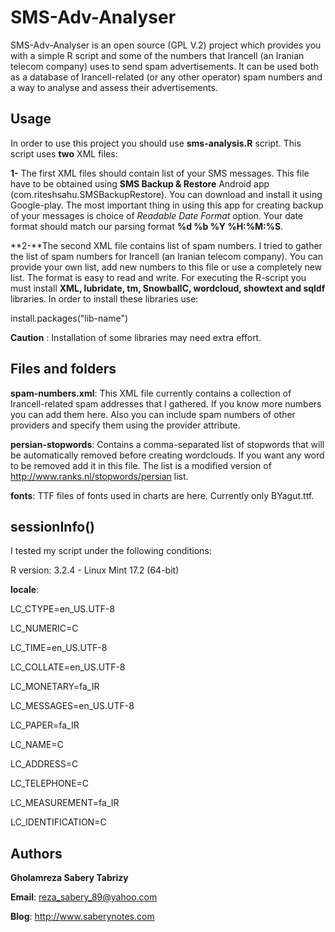 # SMS-Adv-Analyser
SMS-Adv-Analyser is an open source (GPL V.2) project which provides you with a simple R script and some of the numbers that Irancell (an Iranian telecom company) uses to send spam advertisements. It can be used both as a database of Irancell-related (or any other operator) spam numbers and a way to analyse and assess their advertisements.


## Usage

In order to use this project you should use **sms-analysis.R** script. This script uses **two** XML files:

**1-** The first XML files should contain list of your SMS messages. This file have to be obtained using **SMS Backup & Restore** Android app (com.riteshsahu.SMSBackupRestore). You can download and install it using Google-play. The most important thing in using this app for creating backup of your messages is choice of *Readable Date Format* option. Your date format should match our parsing format **%d %b %Y %H:%M:%S**. 

**2-**The second XML file contains list of spam numbers. I tried to gather the list of spam numbers for Irancell (an Iranian telecom company). You can provide your own list, add new numbers to this file or use a completely new list. The format is easy to read and write. 
For executing the R-script you must install **XML, lubridate, tm, SnowballC, wordcloud, showtext and sqldf** libraries. In order to install these libraries use:

install.packages("lib-name")

**Caution** : Installation of some libraries may need extra effort.



## Files and folders


**spam-numbers.xml**: This XML file currently contains a collection of Irancell-related spam addresses that I gathered. If you know more numbers you can add them here. Also you can include spam numbers of other providers and specify them using the provider attribute.

**persian-stopwords**: Contains a comma-separated list of stopwords that will be automatically removed before creating wordclouds. If you want any word to be removed add it in this file. The list is a modified version of http://www.ranks.nl/stopwords/persian list.

**fonts**: TTF files of fonts used in charts are here. Currently only BYagut.ttf.

## sessionInfo()

I tested my script under the following conditions:

R version: 3.2.4 - Linux Mint 17.2 (64-bit)

**locale**: 

LC_CTYPE=en_US.UTF-8

LC_NUMERIC=C            

LC_TIME=en_US.UTF-8     

LC_COLLATE=en_US.UTF-8  

LC_MONETARY=fa_IR      

LC_MESSAGES=en_US.UTF-8 

LC_PAPER=fa_IR          

LC_NAME=C               

LC_ADDRESS=C            

LC_TELEPHONE=C         

LC_MEASUREMENT=fa_IR    

LC_IDENTIFICATION=C   

## Authors


**Gholamreza Sabery Tabrizy**

**Email**: reza_sabery_89@yahoo.com

**Blog**: http://www.saberynotes.com